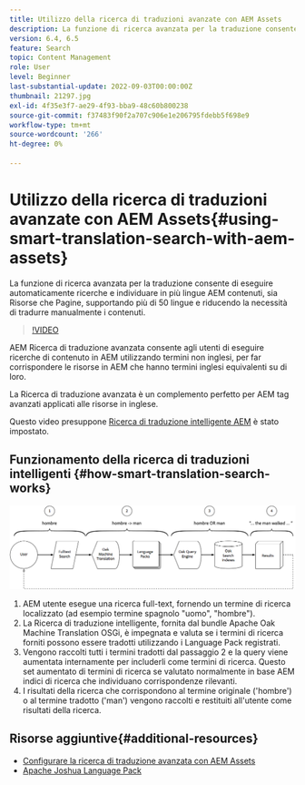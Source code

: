 ```yaml
---
title: Utilizzo della ricerca di traduzioni avanzate con AEM Assets
description: La funzione di ricerca avanzata per la traduzione consente di eseguire automaticamente ricerche e individuare in più lingue AEM contenuti, sia Risorse che Pagine, supportando più di 50 lingue e riducendo la necessità di tradurre manualmente i contenuti.
version: 6.4, 6.5
feature: Search
topic: Content Management
role: User
level: Beginner
last-substantial-update: 2022-09-03T00:00:00Z
thumbnail: 21297.jpg
exl-id: 4f35e3f7-ae29-4f93-bba9-48c60b800238
source-git-commit: f37483f90f2a707c906e1e206795fdebb5f698e9
workflow-type: tm+mt
source-wordcount: '266'
ht-degree: 0%

---
```


# Utilizzo della ricerca di traduzioni avanzate con AEM Assets{#using-smart-translation-search-with-aem-assets}

La funzione di ricerca avanzata per la traduzione consente di eseguire automaticamente ricerche e individuare in più lingue AEM contenuti, sia Risorse che Pagine, supportando più di 50 lingue e riducendo la necessità di tradurre manualmente i contenuti.

>[!VIDEO](https://video.tv.adobe.com/v/21297/?quality=9&learn=on)

AEM Ricerca di traduzione avanzata consente agli utenti di eseguire ricerche di contenuto in AEM utilizzando termini non inglesi, per far corrispondere le risorse in AEM che hanno termini inglesi equivalenti su di loro.

La Ricerca di traduzione avanzata è un complemento perfetto per AEM tag avanzati applicati alle risorse in inglese.

Questo video presuppone [Ricerca di traduzione intelligente AEM](smart-translation-search-technical-video-setup.md) è stato impostato.

## Funzionamento della ricerca di traduzioni intelligenti {#how-smart-translation-search-works}

![Diagramma del flusso di ricerca della traduzione intelligente](assets/smart-translation-search-flow.png)

1. AEM utente esegue una ricerca full-text, fornendo un termine di ricerca localizzato (ad esempio termine spagnolo &quot;uomo&quot;, &quot;hombre&quot;).
2. La Ricerca di traduzione intelligente, fornita dal bundle Apache Oak Machine Translation OSGi, è impegnata e valuta se i termini di ricerca forniti possono essere tradotti utilizzando i Language Pack registrati.
3. Vengono raccolti tutti i termini tradotti dal passaggio 2 e la query viene aumentata internamente per includerli come termini di ricerca. Questo set aumentato di termini di ricerca se valutato normalmente in base AEM indici di ricerca che individuano corrispondenze rilevanti.
4. I risultati della ricerca che corrispondono al termine originale (&#39;hombre&#39;) o al termine tradotto (&#39;man&#39;) vengono raccolti e restituiti all&#39;utente come risultati della ricerca.

## Risorse aggiuntive{#additional-resources}

* [Configurare la ricerca di traduzione avanzata con AEM Assets](smart-translation-search-technical-video-setup.md)
* [Apache Joshua Language Pack](https://cwiki.apache.org/confluence/display/JOSHUA/Language+Packs)
